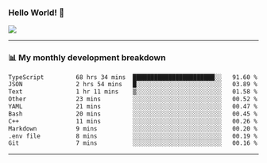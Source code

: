 ### Hello World! 👋

<a>
  <img align="center" src="https://github-readme-stats.vercel.app/api?username=megatunger&count_private=true&include_all_commits=true&bg_color=30,56CCF2,2F80ED&title_color=fff&text_color=fff" />
</a>

------
### 📊 My monthly development breakdown

<!--START_SECTION:waka-->

```txt
TypeScript         68 hrs 34 mins  ███████████████████████░░   91.60 %
JSON               2 hrs 54 mins   █░░░░░░░░░░░░░░░░░░░░░░░░   03.89 %
Text               1 hr 11 mins    ▒░░░░░░░░░░░░░░░░░░░░░░░░   01.58 %
Other              23 mins         ░░░░░░░░░░░░░░░░░░░░░░░░░   00.52 %
YAML               21 mins         ░░░░░░░░░░░░░░░░░░░░░░░░░   00.47 %
Bash               20 mins         ░░░░░░░░░░░░░░░░░░░░░░░░░   00.45 %
C++                11 mins         ░░░░░░░░░░░░░░░░░░░░░░░░░   00.26 %
Markdown           9 mins          ░░░░░░░░░░░░░░░░░░░░░░░░░   00.20 %
.env file          8 mins          ░░░░░░░░░░░░░░░░░░░░░░░░░   00.19 %
Git                7 mins          ░░░░░░░░░░░░░░░░░░░░░░░░░   00.16 %
```

<!--END_SECTION:waka-->

------
